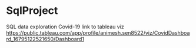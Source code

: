 # SqlProject
SQL data exploration Covid-19
link to tableau viz 
https://public.tableau.com/app/profile/animesh.sen8522/viz/CovidDashboard_16795122521650/Dashboard1
